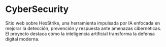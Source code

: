 # CyberSecurity
Sitio web sobre HexStrike, una herramienta impulsada por IA enfocada en mejorar la detección, prevención y respuesta ante amenazas cibernéticas. El proyecto destaca cómo la inteligencia artificial transforma la defensa digital moderna.
